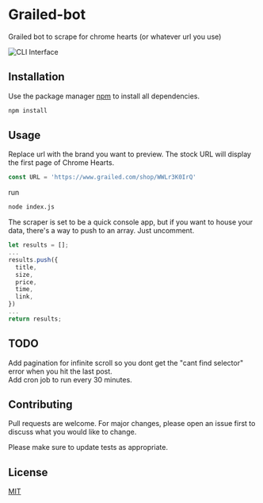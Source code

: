 # Grailed-bot
Grailed bot to scrape for chrome hearts (or whatever url you use)   

![CLI Interface](https://user-images.githubusercontent.com/45861790/98693144-8c5bd700-2335-11eb-9d42-3118118dceca.png)

## Installation

Use the package manager [npm](https://npmjs.com) to install all dependencies.

```bash
npm install
```

## Usage

Replace url with the brand you want to preview. The stock URL will display the first page of Chrome Hearts.

```javascript
const URL = 'https://www.grailed.com/shop/WWLr3K0IrQ'
```

run
```bash
node index.js
```

The scraper is set to be a quick console app, but if you want to house your data, there's a way to push to an array. Just uncomment.
```javascript
let results = [];
...
results.push({
  title,
  size,
  price,
  time,
  link,
})
...
return results;
```

## TODO   
Add pagination for infinite scroll so you dont get the "cant find selector" error when you hit the last post.   
Add cron job to run every 30 minutes.

## Contributing
Pull requests are welcome. For major changes, please open an issue first to discuss what you would like to change.

Please make sure to update tests as appropriate.

## License
[MIT](https://choosealicense.com/licenses/mit/)
